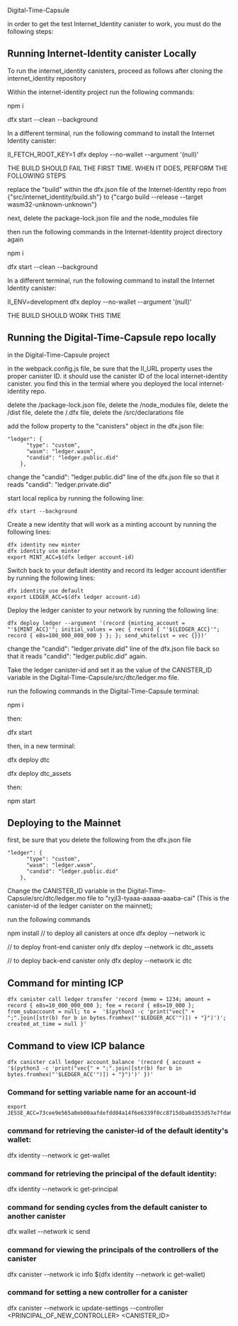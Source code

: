 Digital-Time-Capsule

in order to get the test Internet_Identity canister to work, you must do the following steps:

## Running Internet-Identity canister Locally

To run the internet_identity canisters, proceed as follows after cloning the internet_identity repository

Within the internet-identity project run the following commands:

npm i 

dfx start --clean --background

In a different terminal, run the following command to install the Internet Identity canister:


II_FETCH_ROOT_KEY=1 dfx deploy --no-wallet --argument '(null)'

THE BUILD SHOULD FAIL THE FIRST TIME. WHEN IT DOES, PERFORM THE FOLLOWING STEPS


replace the "build" within the dfx.json file of the Internet-Identity repo from {"src/internet_identity/build.sh"} to {"cargo build --release --target wasm32-unknown-unknown"}

next, delete the package-lock.json file and the node_modules file

then run the following commands in the Internet-Identity project directory again

npm i

dfx start --clean --background

In a different terminal, run the following command to install the Internet Identity canister:


II_ENV=development dfx deploy --no-wallet --argument '(null)'


THE BUILD SHOULD WORK THIS TIME

## Running the Digital-Time-Capsule repo locally

in the Digital-Time-Capsule project 

in the webpack.config.js file, be sure that the II_URL property uses the proper canister ID. it should use the canister ID of the local internet-identity canister. you find this in the termial where you deployed the local internet-identity repo. 

delete the /package-lock.json file, 
delete the /node_modules file,
delete the /dist file,
delete the /.dfx file,
delete the /src/declarations file

add the follow property to the "canisters" object in the dfx.json file:

```
"ledger": {
      "type": "custom",
      "wasm": "ledger.wasm",
      "candid": "ledger.public.did"
    },
```

change the "candid": "ledger.public.did" line of the dfx.json file so that it reads "candid": "ledger.private.did"

start local replica by running the following line:

```
dfx start --background
```

Create a new identity that will work as a minting account by running the following lines:

```
dfx identity new minter
dfx identity use minter
export MINT_ACC=$(dfx ledger account-id)
```

Switch back to your default identity and record its ledger account identifier by running the following lines:

```
dfx identity use default
export LEDGER_ACC=$(dfx ledger account-id)
```

Deploy the ledger canister to your network by running the following line:
```
dfx deploy ledger --argument '(record {minting_account = "'${MINT_ACC}'"; initial_values = vec { record { "'${LEDGER_ACC}'"; record { e8s=100_000_000_000 } }; }; send_whitelist = vec {}})'
```

change the "candid": "ledger.private.did" line of the dfx.json file back so that it reads "candid": "ledger.public.did" again.

Take the ledger canister-id and set it as the value of the CANISTER_ID variable in the Digital-Time-Capsule/src/dtc/ledger.mo file. 

run the following commands in the Digital-Time-Capsule terminal: 

npm i

then:

dfx start

then, in a new terminal: 

dfx deploy dtc

dfx deploy dtc_assets

then: 

npm start

## Deploying to the Mainnet

first, be sure that you delete the following from the dfx.json file

```
"ledger": {
      "type": "custom",
      "wasm": "ledger.wasm",
      "candid": "ledger.public.did"
    },
```

Change the CANISTER_ID variable in the Digital-Time-Capsule/src/dtc/ledger.mo file to "ryjl3-tyaaa-aaaaa-aaaba-cai" (This is the canister-id of the ledger canister on the mainnet);

run the following commands

npm install
// to deploy all canisters at once
dfx deploy --network ic 

// to deploy front-end canister only
dfx deploy --network ic dtc_assets

// to deploy back-end canister only
dfx deploy --network ic dtc

## Command for minting ICP

```
dfx canister call ledger transfer 'record {memo = 1234; amount = record { e8s=10_000_000_000 }; fee = record { e8s=10_000 }; from_subaccount = null; to =  '$(python3 -c 'print("vec{" + ";".join([str(b) for b in bytes.fromhex("'$LEDGER_ACC'")]) + "}")')'; created_at_time = null }' 

```

## Command to view ICP balance 

```
dfx canister call ledger account_balance '(record { account = '$(python3 -c 'print("vec{" + ";".join([str(b) for b in bytes.fromhex("'$LEDGER_ACC'")]) + "}")')' })'
```

### Command for setting variable name for an account-id
```
export JESSE_ACC=73cee9e565a0eb00aafdefdd04a14f6e6339f0cc8715dba8d353d57e7fda6da2
```

<!-- this above command creates a variable named 'JESSE_ACC' and sets it equal to the long string of characters on the right side of the equal sign -->

### command for retrieving the canister-id of the default identity's wallet: 

dfx identity --network ic get-wallet

### command for retrieving the principal of the default identity:

dfx identity --network ic get-principal

### command for sending cycles from the default canister to another canister

dfx wallet --network ic send <destination> <amount>

### command for viewing the principals of the controllers of the canister

dfx canister --network ic info $(dfx identity --network ic get-wallet)

### command for setting a new controller for a canister

dfx canister --network ic update-settings --controller <PRINCIPAL_OF_NEW_CONTROLLER> <CANISTER_ID>

